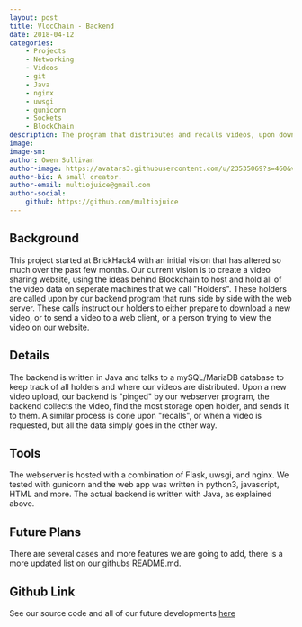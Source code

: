 ```yaml
---
layout: post
title: VlocChain - Backend
date: 2018-04-12
categories:
    - Projects
    - Networking
    - Videos
    - git
    - Java
    - nginx
    - uwsgi
    - gunicorn
    - Sockets
    - BlockChain
description: The program that distributes and recalls videos, upon download and request. This takes care of all the "behind the scenes" networking and hosting for our decentralized video sharing website!
image: 
image-sm: 
author: Owen Sullivan
author-image: https://avatars3.githubusercontent.com/u/23535069?s=460&v=4
author-bio: A small creator.
author-email: multiojuice@gmail.com
author-social:
    github: https://github.com/multiojuice
---
```


## Background
This project started at BrickHack4 with an initial vision that has altered so much over the past few months. Our current vision is to create a video sharing website, using the ideas behind Blockchain to host and hold all of the video data on seperate machines that we call "Holders". These holders are called upon by our backend program that runs side by side with the web server. These calls instruct our holders to either prepare to download a new video, or to send a video to a web client, or a person trying to view the video on our website.

## Details
The backend is written in Java and talks to a mySQL/MariaDB database to keep track of all holders and where our videos are distributed. Upon a new video upload, our backend is "pinged" by our webserver program, the backend collects the video, find the most storage open holder, and sends it to them. A similar process is done upon "recalls", or when a video is requested, but all the data simply goes in the other way.  

## Tools
The webserver is hosted with a combination of Flask, uwsgi, and nginx. We tested with gunicorn and the web app was written in python3, javascript, HTML and more. The actual backend is written with Java, as explained above.

## Future Plans
There are several cases and more features we are going to add, there is a more updated list on our githubs README.md.

## Github Link
See our source code and all of our future developments [here](https://github.com/VlocC/VlocChain)

